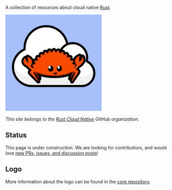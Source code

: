 A collection of resources about cloud native [Rust](https://rust-lang.org).

<img src="./logo/rust-cloud-native-logo.png" alt="rust-cloud-native-logo" width="300">

_This site belongs to the [Rust Cloud Native](https://github.com/rust-cloud-native/) GitHub organization._

## Status

This page is under construction.
We are looking for contributiors, and would love [new PRs, issues, and discussion posts](https://github.com/rust-cloud-native/rust-cloud-native.github.io)!

## Logo

More information about the logo can be found in the [core repository](https://github.com/rust-cloud-native/rust-cloud-native.github.io/blob/main/logo/README.md).
